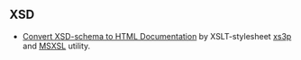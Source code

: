 XSD
----

- [Convert XSD-schema to HTML Documentation](https://amreldib.com/blog/HowToTurnXmlSchemaXsdToDocumentation/)
by XSLT-stylesheet [xs3p](https://xml.fiforms.org/xs3p/) 
and [MSXSL](https://www.microsoft.com/en-us/download/details.aspx?id=21714) utility.